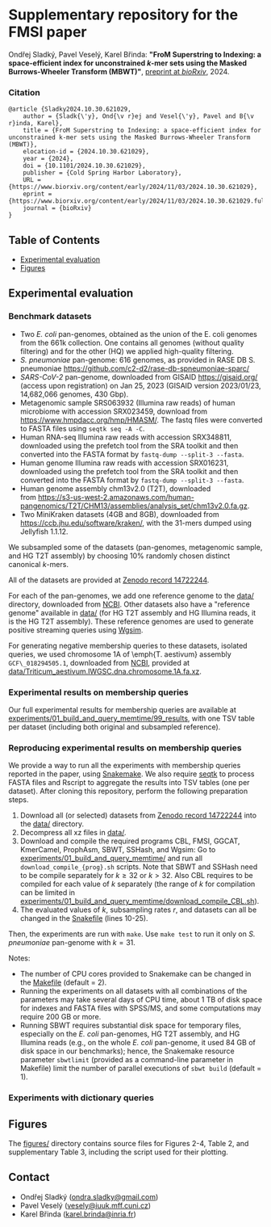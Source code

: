 # Supplementary repository for the FMSI paper

Ondřej Sladký, Pavel Veselý, Karel Břinda:
**"FroM Superstring to Indexing: a space-efficient index for unconstrained *k*-mer sets using the Masked Burrows-Wheeler Transform (MBWT)"**, [preprint at *bioRxiv*](https://www.biorxiv.org/content/10.1101/2024.10.30.621029), 2024.

### Citation

```
@article {Sladky2024.10.30.621029,
	author = {Sladk{\'y}, Ond{\v r}ej and Vesel{\'y}, Pavel and B{\v r}inda, Karel},
	title = {FroM Superstring to Indexing: a space-efficient index for unconstrained k-mer sets using the Masked Burrows-Wheeler Transform (MBWT)},
	elocation-id = {2024.10.30.621029},
	year = {2024},
	doi = {10.1101/2024.10.30.621029},
	publisher = {Cold Spring Harbor Laboratory},
	URL = {https://www.biorxiv.org/content/early/2024/11/03/2024.10.30.621029},
	eprint = {https://www.biorxiv.org/content/early/2024/11/03/2024.10.30.621029.full.pdf},
	journal = {bioRxiv}
}

```

## Table of Contents

<!-- vim-markdown-toc GFM -->

* [Experimental evaluation](#experimental-evaluation)
* [Figures](#figures)

<!-- vim-markdown-toc -->


## Experimental evaluation

### Benchmark datasets

* Two *E. coli* pan-genomes, obtained as the union of the E. coli genomes from the 661k collection. One contains all genomes (without quality filtering) and for the other (HQ) we applied high-quality filtering.
* *S. pneumoniae* pan-genome: 616 genomes, as provided in RASE DB S. pneumoniae https://github.com/c2-d2/rase-db-spneumoniae-sparc/
* *SARS-CoV-2* pan-genome, downloaded from GISAID https://gisaid.org/ (access upon registration) on Jan 25, 2023 (GISAID version 2023/01/23, 14,682,066 genomes, 430 Gbp).
* Metagenomic sample SRS063932 (Illumina raw reads) of human microbiome with accession SRX023459, download from https://www.hmpdacc.org/hmp/HMASM/. The fastq files were converted to FASTA files using `seqtk seq -A -C`.
* Human RNA-seq Illumina raw reads with accession SRX348811, downloaded using the prefetch tool from the SRA toolkit and then converted into the FASTA format by `fastq-dump --split-3 --fasta`.
* Human genome Illumina raw reads with accession SRX016231, downloaded using the prefetch tool from the SRA toolkit and then converted into the FASTA format by `fastq-dump --split-3 --fasta`.
* Human genome assembly chm13v2.0 (T2T), downloaded from https://s3-us-west-2.amazonaws.com/human-pangenomics/T2T/CHM13/assemblies/analysis_set/chm13v2.0.fa.gz.
* Two MiniKraken datasets (4GB and 8GB), downloaded from https://ccb.jhu.edu/software/kraken/, with the 31-mers dumped using Jellyfish 1.1.12.

We subsampled some of the datasets (pan-genomes, metagenomic sample, and HG T2T assembly) by choosing 10% randomly chosen distinct canonical $k$-mers. 

All of the datasets are provided at [Zenodo record 14722244](https://zenodo.org/records/14722244).

For each of the pan-genomes, we add one reference genome to the [data/](data/) directory, downloaded from [NCBI](https://www.ncbi.nlm.nih.gov/). Other datasets also have a "reference genome" available in [data/](data/) (for HG T2T assembly and HG Illumina reads, it is the HG T2T assembly). These reference genomes are used to generate positive streaming queries using [Wgsim](https://github.com/lh3/wgsim).

For generating negative membership queries to these datasets, isolated queries, we used chromosome 1A of \emph{T. aestivum} assembly `GCF\_018294505.1`, downloaded from [NCBI](https://www.ncbi.nlm.nih.gov), provided at [data/Triticum_aestivum.IWGSC.dna.chromosome.1A.fa.xz](data/Triticum_aestivum.IWGSC.dna.chromosome.1A.fa.xz).

### Experimental results on membership queries

Our full experimental results for membership queries are available at [experiments/01_build_and_query_memtime/99_results](experiments/01_build_and_query_memtime/99_results), with one TSV table per dataset (including both original and subsampled reference).

### Reproducing experimental results on membership queries

We provide a way to run all the experiments with membership queries reported in the paper, using [Snakemake](https://snakemake.readthedocs.io/en/stable/). We also require [seqtk](https://github.com/lh3/seqtk) to process FASTA files and Rscript to aggregate the results into TSV tables (one per dataset).
After cloning this repository, perform the following preparation steps.

1. Download all (or selected) datasets from [Zenodo record 14722244](https://zenodo.org/records/14722244) into the [data/](data/) directory.
2. Decompress all xz files in [data/](data/).
3. Download and compile the required programs CBL, FMSI, GGCAT, KmerCamel, ProphAsm, SBWT, SSHash, and Wgsim: Go to [experiments/01_build_and_query_memtime/](experiments/01_build_and_query_memtime/) and run all `download_compile_{prog}.sh` scripts. Note that SBWT and SSHash need to be compile separately for $k \ge 32$ or $k > 32$. Also 
CBL requires to be compiled for each value of *k* separately (the range of $k$ for compilation can be limited in [experiments/01_build_and_query_memtime/download_compile_CBL.sh](download_compile_CBL.sh)).
4. The evaluated values of *k*, subsampling rates *r*, and datasets can all be changed in the [Snakefile](experiments/01_build_and_query_memtime/Snakefile) (lines 10-25). 

Then, the experiments are run with `make`. Use `make test` to run it only on *S. pneumoniae* pan-genome with $k=31$.

Notes:
- The number of CPU cores provided to Snakemake can be changed in the [Makefile](experiments/01_build_and_query_memtime/Makefile) (default = 2).
- Running the experiments on all datasets with all combinations of the parameters may take several days of CPU time, about 1 TB of disk space for indexes and FASTA files with SPSS/MS, and some computations may require 200 GB or more.  
- Running SBWT requires substantial disk space for temporary files, especially on the *E. coli* pan-genomes, HG T2T assembly, and HG Illumina reads  (e.g., on the whole *E. coli* pan-genome, it used 84 GB of disk space in our benchmarks); hence, the Snakemake resource parameter `sbwtlimit` (provided as a command-line parameter in Makefile) limit the number of parallel executions of `sbwt build` (default = 1).

### Experiments with dictionary queries


## Figures

The [figures/](figures/) directory contains source files for Figures 2-4, Table 2, and supplementary Table 3, including the script used for their plotting.

## Contact

* Ondřej Sladký (ondra.sladky@gmail.com)
* Pavel Veselý (vesely@iuuk.mff.cuni.cz)
* Karel Břinda (karel.brinda@inria.fr)

